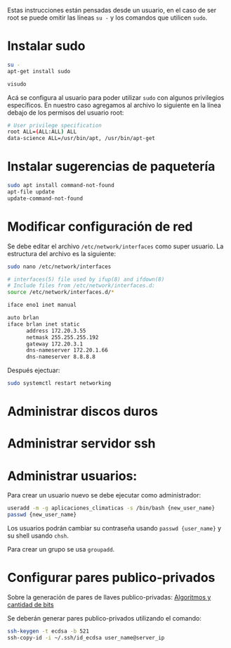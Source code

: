 Estas instrucciones están pensadas desde un usuario, en el caso de ser root se puede omitir las líneas `su -` y los comandos que utilicen `sudo`.

# Instalar sudo

```bash
su -
apt-get install sudo

visudo
```

Acá se configura al usuario para poder utilizar `sudo` con algunos privilegios específicos. En nuestro caso agregamos al archivo lo siguiente en la línea debajo de los permisos del usuario root:

```bash
# User privilege specification
root ALL=(ALL:ALL) ALL
data-science ALL=/usr/bin/apt, /usr/bin/apt-get
```

# Instalar sugerencias de paquetería

```bash
sudo apt install command-not-found
apt-file update
update-command-not-found
```

# Modificar configuración de red
Se debe editar el archivo `/etc/network/interfaces` como super usuario. La estructura del archivo es la siguiente:

```bash
sudo nano /etc/network/interfaces
```

```bash
# interfaces(5) file used by ifup(8) and ifdown(8)
# Include files from /etc/network/interfaces.d:
source /etc/network/interfaces.d/*

iface eno1 inet manual

auto brlan
iface brlan inet static
      address 172.20.3.55
      netmask 255.255.255.192
      gateway 172.20.3.1
      dns-nameserver 172.20.1.66
      dns-nameserver 8.8.8.8
```

Después ejectuar:
```bash
sudo systemctl restart networking
```

# Administrar discos duros



# Administrar servidor ssh

# Administrar usuarios:
Para crear un usuario nuevo se debe ejecutar como administrador:
```bash
useradd -m -g aplicaciones_climaticas -s /bin/bash {new_user_name}
passwd {new_user_name}
```

Los usuarios podrán cambiar su contraseña usando `passwd {user_name}` y su shell usando `chsh`.

Para crear un grupo se usa `groupadd`.

# Configurar pares publico-privados

Sobre la generación de pares de llaves publico-privadas: [Algoritmos y cantidad de bits](https://www.ssh.com/academy/ssh/keygen)

Se deberán generar pares publico-privados utilizando el comando:
```bash
ssh-keygen -t ecdsa -b 521
ssh-copy-id -i ~/.ssh/id_ecdsa user_name@server_ip
```


